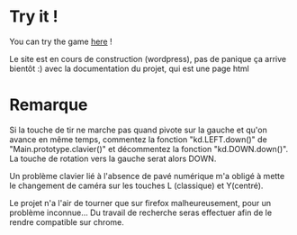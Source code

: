 # Try it !
You can try the game [here]() !

Le site est en cours de construction (wordpress), pas de panique ça arrive bientôt :) avec la documentation du projet, qui est une page html

# Remarque

Si la touche de tir ne marche pas quand pivote sur la gauche et qu'on avance en même temps, commentez la fonction "kd.LEFT.down()" de "Main.prototype.clavier()" et décommentez la fonction "kd.DOWN.down()". La touche de rotation vers la gauche serat alors DOWN.

Un problème clavier lié à l'absence de pavé numérique m'a obligé à mette le changement de caméra sur les touches
L (classique) et Y(centré).

Le projet n'a l'air de tourner que sur firefox malheureusement, pour un problème inconnue... Du travail de recherche seras effectuer afin de le rendre compatible sur chrome.
